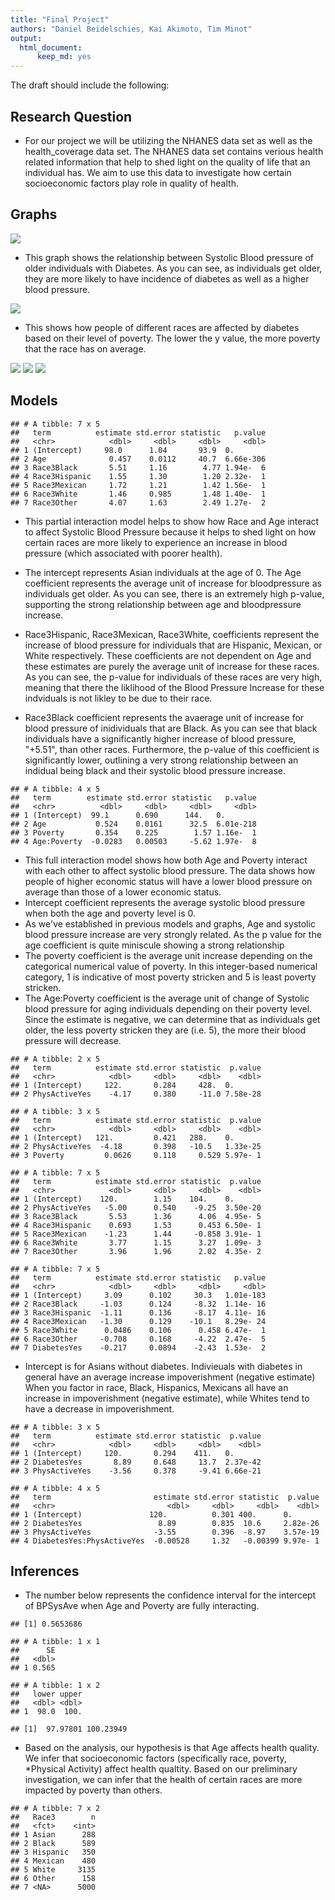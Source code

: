 ```yaml
---
title: "Final Project"
authors: "Daniel Beidelschies, Kai Akimoto, Tim Minot"
output: 
  html_document:
      keep_md: yes
---
```





The draft should include the following:

## Research Question 

+ For our project we will be utilizing the NHANES data set as well as the health_coverage data set. The NHANES data set contains verious health related information that help to shed light on the quality of life that an individual has. We aim to use this data to investigate how certain socioeconomic factors play role in quality of health.

## Graphs 

![](data_explore_files/figure-html/unnamed-chunk-2-1.png)<!-- -->

+ This graph shows the relationship between Systolic Blood pressure of older individuals with Diabetes. As you can see, as individuals get older, they are more likely to have incidence of diabetes as well as a higher blood pressure.

![](data_explore_files/figure-html/unnamed-chunk-3-1.png)<!-- -->

+ This shows how people of different races are affected by diabetes based on their level of poverty. The lower the y value, the more poverty that the race has on average. 

![](data_explore_files/figure-html/unnamed-chunk-4-1.png)<!-- -->
![](data_explore_files/figure-html/unnamed-chunk-5-1.png)<!-- -->
![](data_explore_files/figure-html/unnamed-chunk-6-1.png)<!-- -->
## Models

```
## # A tibble: 7 x 5
##   term          estimate std.error statistic   p.value
##   <chr>            <dbl>     <dbl>     <dbl>     <dbl>
## 1 (Intercept)     98.0      1.04       93.9  0.       
## 2 Age              0.457    0.0112     40.7  6.66e-306
## 3 Race3Black       5.51     1.16        4.77 1.94e-  6
## 4 Race3Hispanic    1.55     1.30        1.20 2.32e-  1
## 5 Race3Mexican     1.72     1.21        1.42 1.56e-  1
## 6 Race3White       1.46     0.985       1.48 1.40e-  1
## 7 Race3Other       4.07     1.63        2.49 1.27e-  2
```

+ This partial interaction model helps to show how Race and Age interact to affect Systolic Blood Pressure because it helps to shed light on how certain races are more likely to experience an increase in blood pressure (which associated with poorer health). 

+ The intercept represents Asian individuals at the age of 0. The Age coefficient represents the average unit of increase for bloodpressure as individuals get older. As you can see, there is an extremely high p-value, supporting the strong relationship between age and bloodpressure increase. 

+ Race3Hispanic, Race3Mexican, Race3White, coefficients represent the increase of blood pressure for individuals that are Hispanic, Mexican, or White respectively. These coefficients are not dependent on Age and these estimates are purely the average unit of increase for these races. As you can see, the p-value for individuals of these races are very high, meaning that there the liklihood of the Blood Pressure Increase for these indviduals is not likley to be due to their race. 

+ Race3Black coefficient represents the avaerage unit of increase for blood pressure of inidividuals that are Black. As you can see that black individuals have a significantly higher increase of blood pressure, "+5.51", than other races. Furthermore, the p-value of this coefficient is significantly lower, outlining a very strong relationship between an indidual being black and their systolic blood pressure increase. 


```
## # A tibble: 4 x 5
##   term        estimate std.error statistic   p.value
##   <chr>          <dbl>     <dbl>     <dbl>     <dbl>
## 1 (Intercept)  99.1      0.690      144.   0.       
## 2 Age           0.524    0.0161      32.5  6.01e-218
## 3 Poverty       0.354    0.225        1.57 1.16e-  1
## 4 Age:Poverty  -0.0283   0.00503     -5.62 1.97e-  8
```
+ This full interaction model shows how both Age and Poverty interact with each other to affect systolic blood pressure. The data shows how people of higher economic status will have a lower blood pressure on average than those of a lower economic status. 
+ Intercept coefficient represents the average systolic blood pressure when both the age and poverty level is 0.
+ As we've established in previous models and graphs, Age and systolic blood pressure increase are very strongly related. As the p value for the age coefficient is quite miniscule showing a strong relationship
+ The poverty coefficient is the average unit increase depending on the categorical numerical value of poverty. In this integer-based numerical category, 1 is indicative of most poverty stricken and 5 is least poverty stricken. 
+ The Age:Poverty coefficient is the average unit of change of Systolic blood pressure for aging individuals depending on their poverty level. Since the estimate is negative, we can determine that as individuals get older, the less poverty stricken they are (i.e. 5), the more their blood pressure will decrease.



```
## # A tibble: 2 x 5
##   term          estimate std.error statistic  p.value
##   <chr>            <dbl>     <dbl>     <dbl>    <dbl>
## 1 (Intercept)     122.       0.284     428.  0.      
## 2 PhysActiveYes    -4.17     0.380     -11.0 7.58e-28
```


```
## # A tibble: 3 x 5
##   term          estimate std.error statistic  p.value
##   <chr>            <dbl>     <dbl>     <dbl>    <dbl>
## 1 (Intercept)   121.         0.421   288.    0.      
## 2 PhysActiveYes  -4.18       0.398   -10.5   1.33e-25
## 3 Poverty         0.0626     0.118     0.529 5.97e- 1
```


```
## # A tibble: 7 x 5
##   term          estimate std.error statistic  p.value
##   <chr>            <dbl>     <dbl>     <dbl>    <dbl>
## 1 (Intercept)    120.        1.15    104.    0.      
## 2 PhysActiveYes   -5.00      0.540    -9.25  3.50e-20
## 3 Race3Black       5.53      1.36      4.06  4.95e- 5
## 4 Race3Hispanic    0.693     1.53      0.453 6.50e- 1
## 5 Race3Mexican    -1.23      1.44     -0.858 3.91e- 1
## 6 Race3White       3.77      1.15      3.27  1.09e- 3
## 7 Race3Other       3.96      1.96      2.02  4.35e- 2
```







```
## # A tibble: 7 x 5
##   term          estimate std.error statistic   p.value
##   <chr>            <dbl>     <dbl>     <dbl>     <dbl>
## 1 (Intercept)     3.09      0.102     30.3   1.01e-183
## 2 Race3Black     -1.03      0.124     -8.32  1.14e- 16
## 3 Race3Hispanic  -1.11      0.136     -8.17  4.11e- 16
## 4 Race3Mexican   -1.30      0.129    -10.1   8.29e- 24
## 5 Race3White      0.0486    0.106      0.458 6.47e-  1
## 6 Race3Other     -0.708     0.168     -4.22  2.47e-  5
## 7 DiabetesYes    -0.217     0.0894    -2.43  1.53e-  2
```
+ Intercept is for Asians without diabetes. Indivieuals with diabetes in general have an average increase impoverishment (negative estimate) When you factor in race, Black, Hispanics, Mexicans all have an increase in impoverishment (negative estimate), while Whites tend to have a decrease in impoverishment. 

```
## # A tibble: 3 x 5
##   term          estimate std.error statistic  p.value
##   <chr>            <dbl>     <dbl>     <dbl>    <dbl>
## 1 (Intercept)     120.       0.294    411.   0.      
## 2 DiabetesYes       8.89     0.648     13.7  2.37e-42
## 3 PhysActiveYes    -3.56     0.378     -9.41 6.66e-21
```


```
## # A tibble: 4 x 5
##   term                       estimate std.error statistic  p.value
##   <chr>                         <dbl>     <dbl>     <dbl>    <dbl>
## 1 (Intercept)               120.          0.301 400.      0.      
## 2 DiabetesYes                 8.89        0.835  10.6     2.82e-26
## 3 PhysActiveYes              -3.55        0.396  -8.97    3.57e-19
## 4 DiabetesYes:PhysActiveYes  -0.00528     1.32   -0.00399 9.97e- 1
```

## Inferences

+ The number below represents the confidence interval for the intercept of BPSysAve when Age and Poverty are fully interacting.

```
## [1] 0.5653686
```

```
## # A tibble: 1 x 1
##      SE
##   <dbl>
## 1 0.565
```

```
## # A tibble: 1 x 2
##   lower upper
##   <dbl> <dbl>
## 1  98.0  100.
```

```
## [1]  97.97801 100.23949
```
+ Based on the analysis, our hypothesis is that Age affects health quality. We infer that socioeconomic factors (specifically race, poverty, *Physical Activity)  affect health qualtity. Based on our preliminary investigation, we can infer that the health of certain races are more impacted by poverty than others. 



```
## # A tibble: 7 x 2
##   Race3        n
##   <fct>    <int>
## 1 Asian      288
## 2 Black      589
## 3 Hispanic   350
## 4 Mexican    480
## 5 White     3135
## 6 Other      158
## 7 <NA>      5000
```



